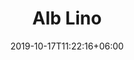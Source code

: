 ---
title: "Alb Lino"
date: 2019-10-17T11:22:16+06:00
draft: false
category: "schoppel"
tags: ["Schurwolle", "Leinen", "3.0-4.0"]
nadels: ["3,0","3,5", "4,0"]
nadel: "3,0-4,0" 
laenge: "400m"	


# meta description
description : "85% Schurwolle und 15% Leinen "

# Farben
farben : "Old Gold|Savanne Mélange|Papaya|Rosé Mélange|Bordeaux|Blau Mélange|Primär-Blau|Marine|Wald|Ocker|Mokkamelange|Schwarzmelange|Mittelgraumelange|Natur"

# product Price
dprice: "11,50"
price: "11.5"
priceBefore: " "
menge: "100g"

# Product Short Description
shortDescription: "85% Schurwolle und 15% Leinen, tolles Allroundgarn, Wolle von der schwäbischen Alb"

#product ID
productID: "2001"

# type must be "products"
type: "products"

# Brand of wool
brand: "Schoppel"

# product Images
img: "/images/products/schoppel/alb-lino-1.jpg"

# first image will be shown in the product page
images:
  - "/images/products/schoppel/alb-lino-1.jpg"


# product colors
farbimages:
- farbimg: "/images/farben/schoppel/alb-lino/ALB Lino 0581 Old Gold.jpg"	
  farbtitle: "Old Gold"
- farbimg: "/images/farben/schoppel/alb-lino/ALB Lino 0581M Savanne Mélange.jpg"	
  farbtitle: "Savanne Mélange"
- farbimg: "/images/farben/schoppel/alb-lino/ALB Lino 0701 Papaya.jpg"	
  farbtitle: "Papaya"
- farbimg: "/images/farben/schoppel/alb-lino/ALB Lino 2140M Rosé Mélange.jpg"	
  farbtitle: "Rosé Mélange"
- farbimg: "/images/farben/schoppel/alb-lino/ALB Lino 3285 Bordeaux.jpg"	
  farbtitle: "Bordeaux"
- farbimg: "/images/farben/schoppel/alb-lino/ALB Lino 4201M Blau Mélange.jpg"	
  farbtitle: "Blau Mélange"
- farbimg: "/images/farben/schoppel/alb-lino/ALB Lino 4463 Primär-Blau.jpg"	
  farbtitle: "Primär-Blau"
- farbimg: "/images/farben/schoppel/alb-lino/ALB Lino 4485 Marine.jpg"	
  farbtitle: "Marine"
- farbimg: "/images/farben/schoppel/alb-lino/ALB Lino 6165 Wald.jpg"	
  farbtitle: "Wald"
- farbimg: "/images/farben/schoppel/alb-lino/ALB Lino 7490 Ocker.jpg"	
  farbtitle: "Ocker"
- farbimg: "/images/farben/schoppel/alb-lino/ALB Lino 7693m Mokkamelange.jpg"	
  farbtitle: "Mokkamelange"
- farbimg: "/images/farben/schoppel/alb-lino/ALB Lino 9093m Schwarzmelange.jpg"	
  farbtitle: "Schwarzmelange"
- farbimg: "/images/farben/schoppel/alb-lino/ALB Lino 9200_ Mittelgraumelange.jpg"	
  farbtitle: "Mittelgraumelange"
- farbimg: "/images/farben/schoppel/alb-lino/ALB Lino 980 Natur.jpg"	
  farbtitle: "Natur"
---